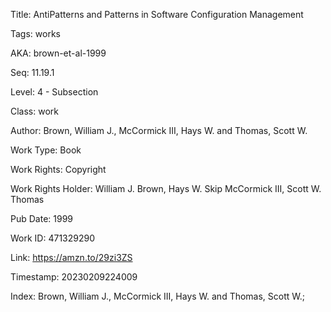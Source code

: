 Title:  AntiPatterns and Patterns in Software Configuration Management

Tags:   works

AKA:    brown-et-al-1999

Seq:    11.19.1

Level:  4 - Subsection

Class:  work

Author: Brown, William J., McCormick III, Hays W. and Thomas, Scott W.

Work Type: Book

Work Rights: Copyright

Work Rights Holder: William J. Brown, Hays W. Skip McCormick III, Scott W. Thomas

Pub Date: 1999

Work ID: 471329290

Link:   https://amzn.to/29zi3ZS

Timestamp: 20230209224009

Index:  Brown, William J., McCormick III, Hays W. and Thomas, Scott W.; 
